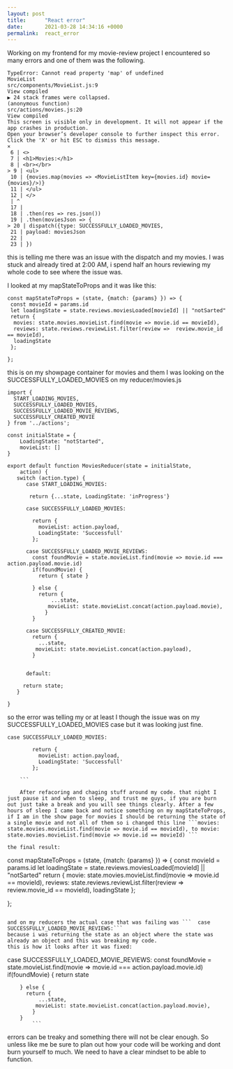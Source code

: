 ```yaml
---
layout: post
title:      "React error"
date:       2021-03-28 14:34:16 +0000
permalink:  react_error
---
```



Working on my frontend for my movie-review project I encountered so many errors and one of them was the following.

```
TypeError: Cannot read property 'map' of undefined
MovieList
src/components/MovieList.js:9
View compiled
▶ 24 stack frames were collapsed.
(anonymous function)
src/actions/movies.js:20
View compiled
This screen is visible only in development. It will not appear if the app crashes in production.
Open your browser’s developer console to further inspect this error. Click the 'X' or hit ESC to dismiss this message.
×
 6 | <>
 7 | <h1>Movies:</h1>
 8 | <br></br>
> 9 | <ul>
 10 | {movies.map(movies => <MovieListItem key={movies.id} movie={movies}/>)}
 11 | </ul>
 12 | </>
 | ^
 17 | 
 18 | .then(res => res.json())
 19 | .then(moviesJson => {
> 20 | dispatch({type: SUCCESSFULLY_LOADED_MOVIES,
 21 | payload: moviesJson
 22 | 
 23 | })
 ```
 
 this is telling me there was an issue with the dispatch and my movies. I was stuck and already tired at 2:00 AM,
 i spend half an hours reviewing my whole code to see where the issue was.
 
 I looked at my mapStateToProps and it was like this:
 
 ```
 const mapStateToProps = (state, {match: {params} }) => {
  const movieId = params.id
  let loadingState = state.reviews.moviesLoaded[movieId] || "notSarted"
  return {
   movies: state.movies.movieList.find(movie => movie.id == movieId),
   reviews: state.reviews.reviewList.filter(review =>  review.movie_id == movieId),
   loadingState
  };

};

```

this is on my showpage container for movies and them I was looking on the SUCCESSFULLY_LOADED_MOVIES on my reducer/movies.js

```
import { 
  START_LOADING_MOVIES,
  SUCCESSFULLY_LOADED_MOVIES,
  SUCCESSFULLY_LOADED_MOVIE_REVIEWS,
  SUCCESSFULLY_CREATED_MOVIE
} from '../actions';

const initialState = {
    LoadingState: "notStarted",
    movieList: []
}

export default function MoviesReducer(state = initialState, 
    action) {
   switch (action.type) {
      case START_LOADING_MOVIES:

       return {...state, LoadingState: 'inProgress'}
      
      case SUCCESSFULLY_LOADED_MOVIES:

        return {
          movieList: action.payload, 
          LoadingState: 'Successfull'
        };

      case SUCCESSFULLY_LOADED_MOVIE_REVIEWS:
        const foundMovie = state.movieList.find(movie => movie.id === action.payload.movie.id)
        if(foundMovie) {
          return { state }
          
        } else {
          return {
              ...state,
             movieList: state.movieList.concat(action.payload.movie),
            }
        }

      case SUCCESSFULLY_CREATED_MOVIE:
        return {
          ...state,
         movieList: state.movieList.concat(action.payload),
        }
     

      default:

     return state;
   }

}

```

so the error was telling my or at least I though the issue was on my SUCCESSFULLY_LOADED_MOVIES case but it was looking just fine.

```
case SUCCESSFULLY_LOADED_MOVIES:

        return {
          movieList: action.payload, 
          LoadingState: 'Successfull'
        };
				
	```
	
	After refacoring and chaging stuff around my code. that night I just pause it and when to sleep, and trust me guys, if you are burn out just take a break and you will see things clearly. After a few hours of sleep I came back and notice something on my mapStateToProps, if I am in the show page for movies I should be returning the state of a single movie and not all of them so i changed this line ```movies: state.movies.movieList.find(movie => movie.id == movieId), to movie: state.movies.movieList.find(movie => movie.id == movieId) ```
	
the final result:

```
 const mapStateToProps = (state, {match: {params} }) => {
  const movieId = params.id
  let loadingState = state.reviews.moviesLoaded[movieId] || "notSarted"
  return {
   movie: state.movies.movieList.find(movie => movie.id == movieId),
   reviews: state.reviews.reviewList.filter(review =>  review.movie_id == movieId),
   loadingState
  };

};
```

and on my reducers the actual case that was failing was ```  case SUCCESSFULLY_LOADED_MOVIE_REVIEWS:```
because i was returning the state as an object where the state was already an object and this was breaking my code.
this is how it looks after it was fixed:

```
 case SUCCESSFULLY_LOADED_MOVIE_REVIEWS:
        const foundMovie = state.movieList.find(movie => movie.id === action.payload.movie.id)
        if(foundMovie) {
          return state 
          
        } else {
          return {
              ...state,
             movieList: state.movieList.concat(action.payload.movie),
            }
        }
			```
errors can be treaky and something there will not be clear enough. So unless like me be sure to plan out how your code will be working and dont burn yourself to much. We need to have a clear mindset to be able to function.


